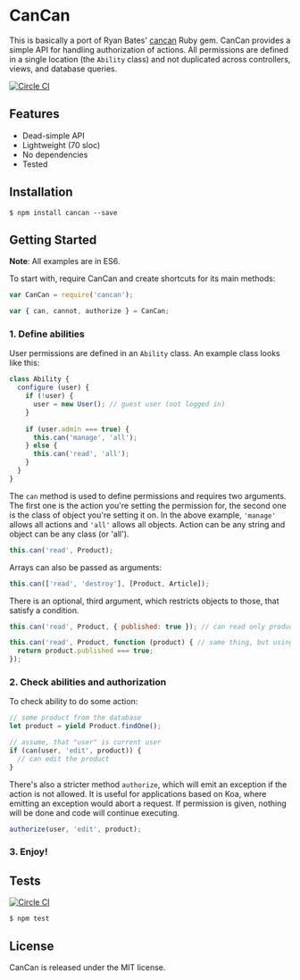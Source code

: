 # CanCan

This is basically a port of Ryan Bates' [cancan](https://github.com/ryanb/cancan) Ruby gem.
CanCan provides a simple API for handling authorization of actions.
All permissions are defined in a single location (the `Ability` class) and not duplicated across controllers, views, and database queries.

[![Circle CI](https://circleci.com/gh/vdemedes/cancan.svg?style=svg)](https://circleci.com/gh/vdemedes/cancan)

## Features

- Dead-simple API
- Lightweight (70 sloc)
- No dependencies
- Tested

## Installation

```
$ npm install cancan --save
```

## Getting Started

**Note**: All examples are in ES6.

To start with, require CanCan and create shortcuts for its main methods:

```javascript
var CanCan = require('cancan');

var { can, cannot, authorize } = CanCan;
```

### 1. Define abilities

User permissions are defined in an `Ability` class.
An example class looks like this:

```javascript
class Ability {
  configure (user) {
    if (!user) {
      user = new User(); // guest user (not logged in)
    }
    
    if (user.admin === true) {
      this.can('manage', 'all');
    } else {
      this.can('read', 'all');
    }
  }
}
```

The `can` method is used to define permissions and requires two arguments.
The first one is the action you're setting the permission for, the second one is the class of object you're setting it on.
In the above example, `'manage'` allows all actions and `'all'` allows all objects.
Action can be any string and object can be any class (or 'all').

```javascript
this.can('read', Product);
```

Arrays can also be passed as arguments:

```javascript
this.can(['read', 'destroy'], [Product, Article]);
```

There is an optional, third argument, which restricts objects to those, that satisfy a condition.

```javascript
this.can('read', Product, { published: true }); // can read only products with published = true

this.can('read', Product, function (product) { // same thing, but using a function
  return product.published === true;
});
```

### 2. Check abilities and authorization

To check ability to do some action:

```javascript
// some product from the database
let product = yield Product.findOne();

// assume, that "user" is current user
if (can(user, 'edit', product)) {
  // can edit the product
}
```

There's also a stricter method `authorize`, which will emit an exception if the action is not allowed.
It is useful for applications based on Koa, where emitting an exception would abort a request.
If permission is given, nothing will be done and code will continue executing.

```javascript
authorize(user, 'edit', product);
```

### 3. Enjoy!

## Tests

[![Circle CI](https://circleci.com/gh/vdemedes/cancan.svg?style=svg)](https://circleci.com/gh/vdemedes/cancan)

```
$ npm test
```

## License

CanCan is released under the MIT license.
